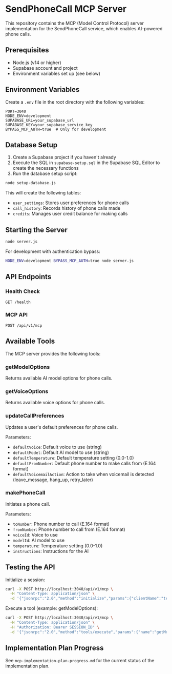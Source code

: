 # SendPhoneCall MCP Server

This repository contains the MCP (Model Control Protocol) server implementation for the SendPhoneCall service, which enables AI-powered phone calls.

## Prerequisites

- Node.js (v14 or higher)
- Supabase account and project
- Environment variables set up (see below)

## Environment Variables

Create a `.env` file in the root directory with the following variables:

```
PORT=3040
NODE_ENV=development
SUPABASE_URL=your_supabase_url
SUPABASE_KEY=your_supabase_service_key
BYPASS_MCP_AUTH=true  # Only for development
```

## Database Setup

1. Create a Supabase project if you haven't already
2. Execute the SQL in `supabase-setup.sql` in the Supabase SQL Editor to create the necessary functions
3. Run the database setup script:

```bash
node setup-database.js
```

This will create the following tables:
- `user_settings`: Stores user preferences for phone calls
- `call_history`: Records history of phone calls made
- `credits`: Manages user credit balance for making calls

## Starting the Server

```bash
node server.js
```

For development with authentication bypass:

```bash
NODE_ENV=development BYPASS_MCP_AUTH=true node server.js
```

## API Endpoints

### Health Check
```
GET /health
```

### MCP API
```
POST /api/v1/mcp
```

## Available Tools

The MCP server provides the following tools:

### getModelOptions
Returns available AI model options for phone calls.

### getVoiceOptions
Returns available voice options for phone calls.

### updateCallPreferences
Updates a user's default preferences for phone calls.

Parameters:
- `defaultVoice`: Default voice to use (string)
- `defaultModel`: Default AI model to use (string)
- `defaultTemperature`: Default temperature setting (0.0-1.0)
- `defaultFromNumber`: Default phone number to make calls from (E.164 format)
- `defaultVoicemailAction`: Action to take when voicemail is detected (leave_message, hang_up, retry_later)

### makePhoneCall
Initiates a phone call.

Parameters:
- `toNumber`: Phone number to call (E.164 format)
- `fromNumber`: Phone number to call from (E.164 format)
- `voiceId`: Voice to use
- `modelId`: AI model to use
- `temperature`: Temperature setting (0.0-1.0)
- `instructions`: Instructions for the AI

## Testing the API

Initialize a session:
```bash
curl -X POST http://localhost:3040/api/v1/mcp \
  -H "Content-Type: application/json" \
  -d '{"jsonrpc":"2.0","method":"initialize","params":{"clientName":"test-client","clientVersion":"1.0.0"},"id":1}'
```

Execute a tool (example: getModelOptions):
```bash
curl -X POST http://localhost:3040/api/v1/mcp \
  -H "Content-Type: application/json" \
  -H "Authorization: Bearer SESSION_ID" \
  -d '{"jsonrpc":"2.0","method":"tools/execute","params":{"name":"getModelOptions","arguments":{}},"id":2}'
```

## Implementation Plan Progress

See `mcp-implementation-plan-progress.md` for the current status of the implementation plan. 